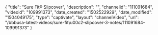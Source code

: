 {
    "title": "Sure Fit&reg; Slipcover",
    "description": "",
    "channelid": "111091684",
    "videoid": "109991373",
    "date_created": "1502522929",
    "date_modified": "1504049175",
    "type": "captivate",
    "layout": "channelVideo",
    "url": "\/bbbusa-latest-videos\/sure-fit\u00c2-slipcover-3-notes\/111091684-109991373"
}